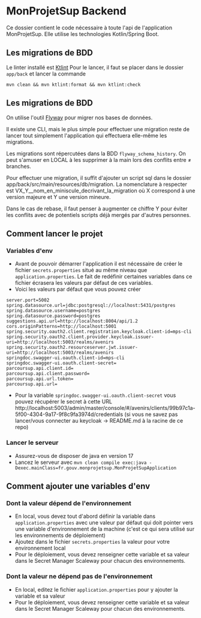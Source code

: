 # MonProjetSup Backend
Ce dossier contient le code nécessaire à toute l'api de l'application MonProjetSup. 
Elle utilise les technologies Kotlin/Spring Boot.

## Les migrations de BDD
Le linter installé est [Ktlint](https://pinterest.github.io/ktlint/0.49.1/install/integrations/)
Pour le lancer, il faut se placer dans le dossier `app/back` et lancer la commande  

```mvn clean && mvn ktlint:format && mvn ktlint:check```

## Les migrations de BDD

On utilise l'outil [Flyway](https://documentation.red-gate.com/flyway) pour migrer nos bases de données.

Il existe une CLI, mais le plus simple pour effectuer une migration reste de lancer tout simplement l'application qui effectuera elle-même les migrations.

Les migrations sont répercutées dans la BDD `flyway_schema_history`. On peut s'amuser en LOCAL à les supprimer à la main lors des conflits entre ≠ branches.

Pour effectuer une migration, il suffit d'ajouter un script sql dans le dossier app/back/src/main/resources/db/migration.
La nomenclature à respecter est VX_Y__nom_en_miniscule_decrivant_la_migration où X correspond à une version majeure et Y une version mineure.

Dans le cas de rebase, il faut penser à augmenter ce chiffre Y pour éviter les conflits avec de potentiels scripts déjà mergés par d'autres personnes.  

## Comment lancer le projet
### Variables d'env
- Avant de pouvoir démarrer l'application il est nécessaire de créer le fichier `secrets.properties` situé au même niveau que `application.properties`. Le fait de redéfinir certaines variables dans ce fichier écrasera les valeurs par défaut de ces variables.
- Voici les valeurs par défaut que vous pouvez créer
```
server.port=5002
spring.datasource.url=jdbc:postgresql://localhost:5431/postgres
spring.datasource.username=postgres
spring.datasource.password=postgres
suggestions.api.url=http://localhost:8004/api/1.2
cors.originPatterns=http://localhost:5001
spring.security.oauth2.client.registration.keycloak.client-id=mps-cli
spring.security.oauth2.client.provider.keycloak.issuer-uri=http://localhost:5003/realms/avenirs
spring.security.oauth2.resourceserver.jwt.issuer-uri=http://localhost:5003/realms/avenirs
springdoc.swagger-ui.oauth.client-id=mps-cli
springdoc.swagger-ui.oauth.client-secret=
parcoursup.api.client.id=
parcoursup.api.client.password=
parcoursup.api.url.token=
parcoursup.api.url=
```
- Pour la variable `springdoc.swagger-ui.oauth.client-secret` vous pouvez récupérer le secret à cette URL http://localhost:5003/admin/master/console/#/avenirs/clients/99b97c1a-5f00-4304-9a17-9f8c9fa3974d/credentials (si vous ne savez pas lancer/vous connecter au keycloak -> README.md à la racine de ce repo)

### Lancer le serveur
- Assurez-vous de disposer de java en version 17
- Lancez le serveur avec `mvn clean compile exec:java -Dexec.mainClass=fr.gouv.monprojetsup.MonProjetSupApplication`


## Comment ajouter une variables d'env
### Dont la valeur dépend de l'environnement
- En local, vous devez tout d'abord définir la variable dans `application.properties` avec une valeur par défaut qui doit pointer vers une variable d'environnement de la machine (c'est ce qui sera utilisé sur les environnements de déploiement)
- Ajoutez dans le fichier `secrets.properties` la valeur pour votre environnement local
- Pour le déploiement, vous devez renseigner cette variable et sa valeur dans le Secret Manager Scaleway pour chacun des environnements.

### Dont la valeur ne dépend pas de l'environnement
- En local, editez le fichier `application.properties` pour y ajouter la variable et sa valeur
- Pour le déploiement, vous devez renseigner cette variable et sa valeur dans le Secret Manager Scaleway pour chacun des environnements.